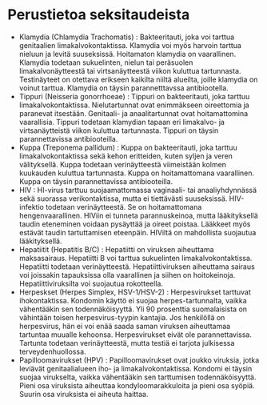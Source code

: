 # Perustietoa seksitaudeista

-   Klamydia (Chlamydia Trachomatis)
:   Bakteeritauti, joka voi tarttua genitaalien limakalvokontaktissa.
    Klamydia voi myös harvoin tarttua nieluun ja levitä suuseksissä.
    Hoitamaton klamydia on vaarallinen. Klamydia todetaan sukuelinten, nielun tai peräsuolen limakalvonäytteestä tai virtsanäytteestä viikon kuluttua tartunnasta.
    Testinäyteet on otettava erikseen kaikilta niiltä alueilta, joille klamydia on voinut tarttua.
    Klamydia on täysin parannetttavssa antibiootella. 
-   Tippuri (Neisseria gonorrhoeae)
:   Tippuri on bakteeritauti, joka tarttuu limakalvokontaktissa.
    Nielutartunnat ovat enimmäkseen oireettomia ja paranevat itsestään.
    Genitaali- ja anaalitartunnat ovat hoitamattomina vaarallisia.
    Tippuri todetaan klamydian tapaan eri limakalvo- ja virtsanäytteistä viikon kuluttua tartunnasta.
    Tippuri on täysin parannettavissa antibiooteilla.
-   Kuppa (Treponema pallidum)
:   Kuppa on bakteeritauti, joka tarttuu limakalvokontaktissa sekä kehon eritteiden, kuten syljen ja veren välityksellä.
    Kuppa todetaan verinäytteestä viimeistään kolmen kuukauden kuluttua tartunnasta.
    Kuppa on hoitamattomana vaarallinen.
    Kuppa on täysin parannettavissa antibiooteilla.
-   HIV
:   HI-virus tarttuu suojaamattomassa vaginaali- tai anaaliyhdynnässä sekä suorassa verikontaktissa, mutta ei tiettävästi suuseksissä.
    HIV-infektio todetaan verinäytteestä.
    Se on hoitamattomana hengenvaarallinen.
    HIViin ei tunneta parannuskeinoa, mutta lääkityksellä taudin eteneminen voidaan pysäyttää ja oireet poistaa.
    Lääkkeet myös estävät taudin tartuttamisen eteenpäin.
    HIViltä on mahdollista suojautua lääkityksellä.
-   Hepatiitit (Hepatitis B/C)
:   Hepatiitti on viruksen aiheuttama maksasairaus.
    Hepatiitti B voi tarttua sukuelinten limakalvokontaktissa.
    Hepatiitti todetaan verinäytteestä.
    Hepatiittiviruksen aiheuttama sairaus voi joissakin tapauksissa olla vaarallinen ja siihen on hoitokeinoja.
    Hepatiittiviruksilta voi suojautua rokotteella.
-   Herpeskset (Herpes Simplex, HSV-1/HSV-2)
:   Herpesvirukset tarttuvat ihokontaktissa.
    Kondomin käyttö ei suojaa herpes-tartunnalta, vaikka vähentääkin sen todennäköisyyttä.
    Yli 90 prosenttia suomalaisista on vähintään toisen herpesvirus-tyypin kantajia.
    Jos henkilöllä on herpesvirus, hän ei voi enää saada saman viruksen aiheuttamaa tartuntaa muualle kehoonsa.
    Herpesvirukset eivät ole parannettavissa.
    Tartunta todetaan verinäytteestä, mutta testiä ei tarjota julkisessa terveydenhuollossa.
-   Papilloomavirukset (HPV)
:   Papilloomavirukset ovat joukko viruksia, jotka leviävät genitaalialueen iho- ja limakalvokontaktissa.
    Kondomi ei täysin suojaa virukselta, vaikka vähentääkin sen tarttumisen todennäköisyyttä.
    Pieni osa viruksista aiheuttaa kondyloomarakkuloita ja pieni osa syöpiä.
    Suurin osa viruksista ei aiheuta haittaa.

